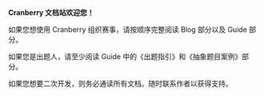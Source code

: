 **Cranberry 文档站欢迎您！**

如果您想使用 Cranberry 组织赛事，请按顺序完整阅读 Blog 部分以及 Guide 部分。

如果您是出题人，请至少阅读 Guide 中的《出题指引》和《抽象题目案例》部分。

如果您想要二次开发，则务必通读所有文档。随时联系作者以获得支持。